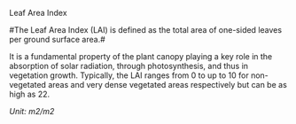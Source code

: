 Leaf Area Index 

#The Leaf Area Index (LAI) is defined as the total area of one-sided leaves per ground surface area.#

It is a fundamental property of the plant canopy playing a key role in the absorption of solar radiation, through photosynthesis, and thus in vegetation growth. Typically, the LAI ranges from 0 to up to 10 for non-vegetated areas and very dense vegetated areas respectively but can be as high as 22. 

_Unit:  m2/m2_
